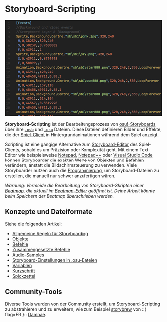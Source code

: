 # Storyboard-Scripting

![Screenshot eines Storyboard-Skripts, geöffnet in "Code - OSS"](img/osb-example.png "Beispiel eines Storyboard-Skripts (.osb)")

**Storyboard-Scripting** ist der Bearbeitungsprozess von [osu!-Storyboards](/wiki/Storyboard) über ihre [`.osb`](/wiki/Client/File_formats/Osb_(file_format)) und [`.osu`](/wiki/Client/File_formats/Osu_(file_format)) Dateien. Diese Dateien definieren Bilder und Effekte, die der [Spiel-Client](/wiki/Client) in Hintergrundanimationen während dem Spiel anzeigt.

Scripting ist eine gängige Alternative zum [Storyboard-Editor](/wiki/Client/Beatmap_editor/Design) des Spiel-Clients, sobald es um Präzision oder Komplexität geht. Mit einem Text-Editor wie beispielsweise [Notepad](https://de.wikipedia.org/wiki/Microsoft_Editor "\"Microsoft Editor\" auf Wikipedia"), [Notepad++](https://www.notepad-plus-plus.org/) oder [Visual Studio Code](https://code.visualstudio.com/) können Storyboarder die exakten Werte von [Objekten](Objects) und [Befehlen](Commands) verändern, anstatt die Bildschirmsteuerung zu verwenden. Viele Storyboarder nutzen auch die [Programmierung](https://de.wikipedia.org/wiki/Programmierung), um Storyboard-Dateien zu erstellen, die manuell nur schwer anzufertigen wären.

*Warnung: Vermeide die Bearbeitung von Storyboard-Skripten einer [Beatmap](/wiki/Beatmap), die aktuell im [Beatmap-Editor](/wiki/Client/Beatmap_editor) geöffnet ist. Deine Arbeit könnte beim Speichern der Beatmap überschrieben werden.*

## Konzepte und Dateiformate

Siehe die folgenden Artikel:

- [Allgemeine Regeln für Storyboarding](General_Rules)
- [Objekte](Objects)
- [Befehle](Commands)
- [Zusammengesetzte Befehle](Compound_Commands)
- [Audio-Samples](Audio)
- [Storyboard-Einstellungen in .osu-Dateien](osu!_File_Toggles)
- [Variablen](Variables)
- [Kurzschrift](Shorthand)
- [Spickzettel](Cheat_Sheet)

## Community-Tools

Diverse Tools wurden von der Community erstellt, um Storyboard-Scripting zu abstrahieren und zu erweitern, wie zum Beispiel [storybrew](https://github.com/Damnae/storybrew "GitHub-Repository") von ::{ flag=FR }:: [Damnae](https://osu.ppy.sh/users/989377).
